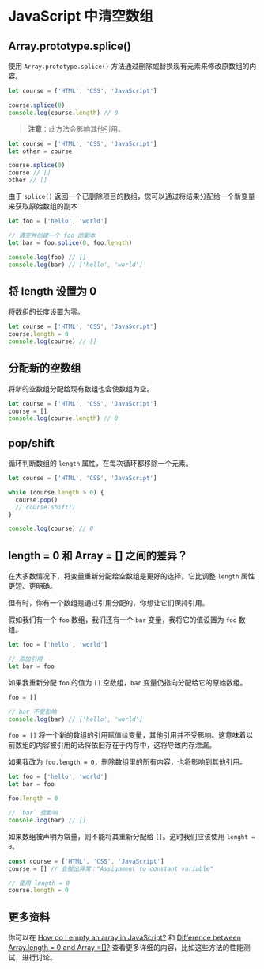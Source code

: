 # JavaScript 中清空数组

## Array.prototype.splice()

使用 `Array.prototype.splice()` 方法通过删除或替换现有元素来修改原数组的内容。

```js
let course = ['HTML', 'CSS', 'JavaScript']

course.splice(0)
console.log(course.length) // 0
```

> **注意**：此方法会影响其他引用。

```js
let course = ['HTML', 'CSS', 'JavaScript']
let other = course

course.splice(0)
course // []
other // []
```

由于 `splice()` 返回一个已删除项目的数组，您可以通过将结果分配给一个新变量来获取原始数组的副本：

```js
let foo = ['hello', 'world']

// 清空并创建一个 foo 的副本
let bar = foo.splice(0, foo.length)

console.log(foo) // []
console.log(bar) // ['hello', 'world']
```

## 将 length 设置为 0

将数组的长度设置为零。

```js
let course = ['HTML', 'CSS', 'JavaScript']
course.length = 0
console.log(course) // []
```

## 分配新的空数组

将新的空数组分配给现有数组也会使数组为空。

```js
let course = ['HTML', 'CSS', 'JavaScript']
course = []
console.log(course.length) // 0
```

## pop/shift

循环判断数组的 `length` 属性，在每次循环都移除一个元素。

```js
let course = ['HTML', 'CSS', 'JavaScript']

while (course.length > 0) {
  course.pop()
  // course.shift()
}

console.log(course) // 0
```

## length = 0 和 Array = [] 之间的差异？

在大多数情况下，将变量重新分配给空数组是更好的选择。它比调整 `length` 属性更短、更明确。

但有时，你有一个数组是通过引用分配的，你想让它们保持引用。

假如我们有一个 `foo` 数组，我们还有一个 `bar` 变量，我将它的值设置为 `foo` 数组。

```js
let foo = ['hello', 'world']

// 添加引用
let bar = foo
```

如果我重新分配 `foo` 的值为 `[]` 空数组，`bar` 变量仍指向分配给它的原始数组。

```js
foo = []

// bar 不受影响
console.log(bar) // ['hello', 'world']
```

`foo = []` 将一个新的数组的引用赋值给变量，其他引用并不受影响。这意味着以前数组的内容被引用的话将依旧存在于内存中，这将导致内存泄漏。

如果我改为 `foo.length = 0`，删除数组里的所有内容，也将影响到其他引用。

```js
let foo = ['hello', 'world']
let bar = foo

foo.length = 0

// `bar` 受影响
console.log(bar) // []
```

如果数组被声明为常量，则不能将其重新分配给 `[]`。这时我们应该使用 `lenght = 0`。

```js
const course = ['HTML', 'CSS', 'JavaScript']
course = [] // 会抛出异常："Assignment to constant variable"

// 使用 length = 0
course.length = 0
```

## 更多资料

你可以在 [How do I empty an array in JavaScript?](https://stackoverflow.com/questions/1232040/how-do-i-empty-an-array-in-javascript) 和 [Difference between Array.length = 0 and Array =[]?](https://stackoverflow.com/questions/4804235/difference-between-array-length-0-and-array) 查看更多详细的内容，比如这些方法的性能测试，进行讨论。
